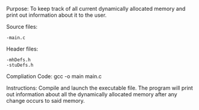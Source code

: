 Purpose: To keep track of all current dynamically allocated memory and print out information about it to the user.

Source files: 

	-main.c
Header files: 

	-mhDefs.h
	-stuDefs.h

Compliation Code: gcc -o main main.c

Instructions: Compile and launch the executable file. The program will print out information about all the dynamically allocated memory after any change occurs to said memory.

